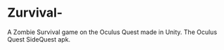 # Zurvival- 
A Zombie Survival game on the Oculus Quest made in Unity. 
The Oculus Quest SideQuest apk. 

